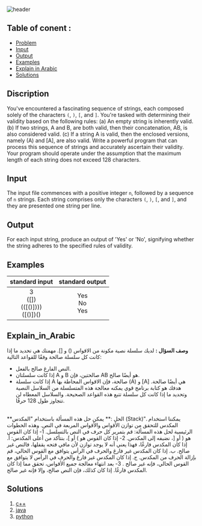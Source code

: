    ![header](https://capsule-render.vercel.app/api?type=waving&color=F7F7F7&height=300&section=header&text=B.%20Parentheses%20Validity%20Checker&descAlignY=51&descAlign=62)

## Table of conent :
   * [Problem](#Discription)
   * [Input](#Discription)
   * [Output](#Discription)
   * [Examples](#Discription)
   * [Explain in Arabic](#Explain_in_Arabic)
   * [Solutions](#Solutions)


## Discription
You've encountered a fascinating sequence of strings, each composed solely of the characters `(`, `)`, `[`, and `]`. You're tasked with determining their validity based on the following rules:
(a) An empty string is inherently valid.
(b) If two strings, A and B, are both valid, then their concatenation, AB, is also considered valid.
(c) If a string A is valid, then the enclosed versions, namely (A) and [A], are also valid.
Write a powerful program that can process this sequence of strings and accurately ascertain their validity. Your program should operate under the assumption that the maximum length of each string does not exceed 128 characters.

## Input
The input file commences with a positive integer `n`, followed by a sequence of `n` strings. Each string comprises only the characters `(`, `)`, `[`, and `]`, and they are presented one string per line.

## Output
For each input string, produce an output of 'Yes' or 'No', signifying whether the string adheres to the specified rules of validity.

## Examples
|standard input|standard output|
|:---:|:---:|
|3 <br> ([]) <br> (([()]))) <br> ([()[]()])()|Yes <br> No <br> Yes|

## Explain_in_Arabic
**وصف السؤال :** لديك سلسلة نصية مكونة من الاقواس () و []. مهمتك هي تحديد ما إذا كانت كل سلسلة صالحة وفقًا للقواعد التالية:
- النص الفارغ صالح بالفعل.
- إذا كانت سلسلتان A و B صالحتين، فإن AB هو أيضًا صالح.
- إذا كانت سلسلة A صالحة، فإن الاقواس المحاطة بها (A) و [A] هي أيضًا صالحة.
هدفك هو كتابة برنامج قوي يمكنه معالجة هذه المتسلسلة من السلاسل النصية وتحديد ما إذا كانت كل سلسلة تتبع هذه القواعد الصحيحة. والسلاسل المعطاه لن تتجاوز طول 128 حرفًا.
<br>
**الحل :** 
  يمكن حل هذه المسألة باستخدام "المكدس (Stack)". يمكننا استخدام المكدس للتحقق من توازن الأقواس والأقواس المربعة في النص. وهذه الخطوات الرئيسية لحل هذه المسألة:
   قم بتمرير كل حرف في النص بالتسلسل.
   1- إذا كان القوس هو ( أو [، نضيفه إلى المكدس.
   2- إذا كان القوس هو ) أو ]، بنتأكد من أعلى المكدس:
     أ. إذا كان المكدس فارغًا، فهذا يعني أنه لا يوجد توازن لأن مافي فتحه يقفلها، فالنص غير صالح.
     ب. إذا كان المكدس غير فارغ والحرف في الرأس يتوافق مع القوس الحالي، قم بإزالة الحرف من المكدس.
     ج. إذا كان المكدس غير فارغ والحرف في الرأس لا يتوافق مع القوس الحالي، فإنه غير صالح .
   3- بعد انتهاء معالجة جميع الأقواس، تحقق مما إذا كان المكدس فارغًا. إذا كان كذلك، فإن النص صالح، وإلا فإنه غير صالح.

## Solutions
  <ol type="1">
      	<li><a href="https://github.com/FatimaALzahrani/BUCPC/blob/main/BUCPC/B/B.cpp">c++</a></li>
        <li><a href="https://github.com/FatimaALzahrani/BUCPC/blob/main/BUCPC/B/B.java">java</a></li>
        <li><a href="https://github.com/FatimaALzahrani/BUCPC/blob/main/BUCPC/B/B.py">python</a></li>
      </ol>
